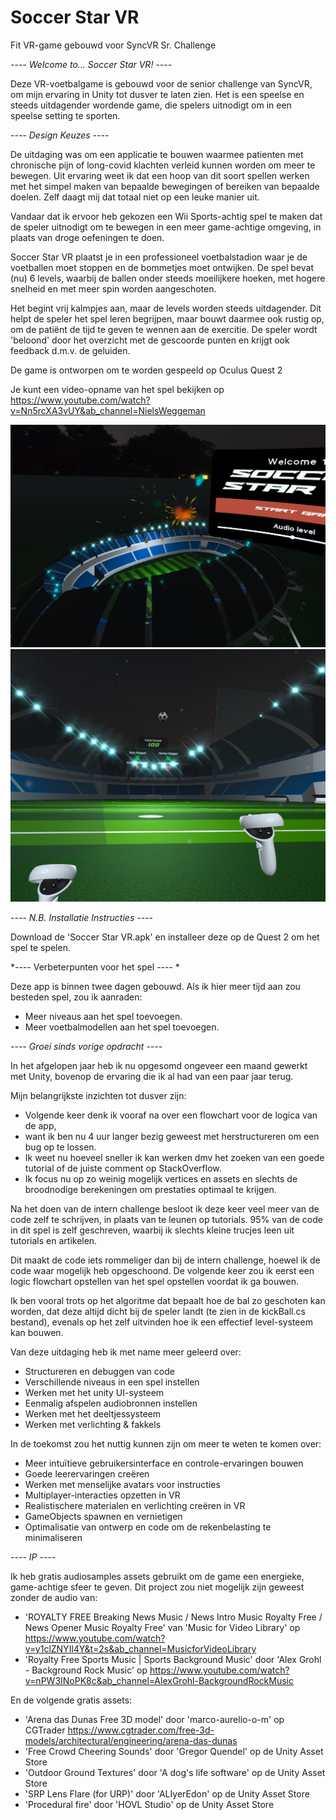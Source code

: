 # Soccer Star VR

Fit VR-game gebouwd voor SyncVR Sr. Challenge

*---- Welcome to... Soccer Star VR! ----*

Deze VR-voetbalgame is gebouwd voor de senior challenge van SyncVR, om mijn ervaring 
in Unity tot dusver te laten zien. Het is een speelse en steeds uitdagender wordende game,
die spelers uitnodigt om in een speelse setting te sporten.

*---- Design Keuzes ----*

De uitdaging was om een applicatie te bouwen waarmee patienten met chronische pijn 
of long-covid klachten verleid kunnen worden om meer te bewegen. Uit ervaring weet ik dat
een hoop van dit soort spellen werken met het simpel maken van bepaalde bewegingen of bereiken
van bepaalde doelen. Zelf daagt mij dat totaal niet op een leuke manier uit.

Vandaar dat ik ervoor heb gekozen een Wii Sports-achtig spel te maken dat de speler uitnodigt
om te bewegen in een meer game-achtige omgeving, in plaats van droge oefeningen te doen.

Soccer Star VR plaatst je in een professioneel voetbalstadion waar je de voetballen moet stoppen
en de bommetjes moet ontwijken. De spel bevat (nu) 6 levels, waarbij de ballen onder steeds 
moeilijkere hoeken, met hogere snelheid en met meer spin worden aangeschoten.

Het begint vrij kalmpjes aan, maar de levels worden steeds uitdagender. Dit helpt de speler
het spel leren begrijpen, maar bouwt daarmee ook rustig op, om de patiënt de tijd te geven
te wennen aan de exercitie. De speler wordt 'beloond' door het overzicht met de gescoorde punten
en krijgt ook feedback d.m.v. de geluiden.

De game is ontworpen om te worden gespeeld op Oculus Quest 2

Je kunt een video-opname van het spel bekijken op https://www.youtube.com/watch?v=Nn5rcXA3vUY&ab_channel=NielsWeggeman

![alt text](https://github.com/NielsWeggeman/Soccer-Star-VR/blob/master/Soccer%20Star%20VR%20Main%20menu%20view.jpg)
![alt text](https://github.com/NielsWeggeman/Soccer-Star-VR/blob/master/Soccer%20Star%20VR%20Game%20view.jpg)

*---- N.B. Installatie Instructies ----*

Download de 'Soccer Star VR.apk' en installeer deze op de Quest 2 om het spel te spelen.

*---- Verbeterpunten voor het spel ---- *

Deze app is binnen twee dagen gebouwd. Als ik hier meer tijd aan zou besteden
spel, zou ik aanraden:

- Meer niveaus aan het spel toevoegen.
- Meer voetbalmodellen aan het spel toevoegen.


*---- Groei sinds vorige opdracht ----*

In het afgelopen jaar heb ik nu opgesomd ongeveer een maand gewerkt met Unity,
bovenop de ervaring die ik al had van een paar jaar terug.

Mijn belangrijkste inzichten tot dusver zijn:

- Volgende keer denk ik vooraf na over een flowchart voor de logica van de app, 
- want ik ben nu 4 uur langer bezig geweest met herstructureren om een bug op te lossen.
- Ik weet nu hoeveel sneller ik kan werken dmv het zoeken van een goede tutorial of de 
  juiste comment op StackOverflow.
- Ik focus nu op zo weinig mogelijk vertices en assets en slechts de broodnodige 
  berekeningen om prestaties optimaal te krijgen.

Na het doen van de intern challenge besloot ik deze keer veel meer van de code zelf 
te schrijven, in plaats van te leunen op tutorials. 95% van de code in dit spel is 
zelf geschreven, waarbij ik slechts kleine trucjes leen uit tutorials en artikelen.

Dit maakt de code iets rommeliger dan bij de intern challenge, hoewel ik de code waar
mogelijk heb opgeschoond. De volgende keer zou ik eerst een logic flowchart opstellen 
van het spel opstellen voordat ik ga bouwen.

Ik ben vooral trots op het algoritme dat bepaalt hoe de bal zo geschoten kan worden, 
dat deze altijd dicht bij de speler landt (te zien in de kickBall.cs bestand), 
evenals op het zelf uitvinden hoe ik een effectief level-systeem kan bouwen.

Van deze uitdaging heb ik met name meer geleerd over:
- Structureren en debuggen van code
- Verschillende niveaus in een spel instellen
- Werken met het unity UI-systeem
- Eenmalig afspelen audiobronnen instellen
- Werken met het deeltjessysteem
- Werken met verlichting & fakkels

In de toekomst zou het nuttig kunnen zijn om meer te weten te komen over:
- Meer intuïtieve gebruikersinterface en controle-ervaringen bouwen
- Goede leerervaringen creëren
- Werken met menselijke avatars voor instructies
- Multiplayer-interacties opzetten in VR
- Realistischere materialen en verlichting creëren in VR
- GameObjects spawnen en vernietigen
- Optimalisatie van ontwerp en code om de rekenbelasting te minimaliseren

*---- IP ----*

Ik heb gratis audiosamples assets gebruikt om de game een energieke, game-achtige sfeer te geven.
Dit project zou niet mogelijk zijn geweest zonder de audio van:
- 'ROYALTY FREE Breaking News Music / News Intro Music Royalty Free / News Opener Music Royalty Free' van 'Music for Video Library'
  op https://www.youtube.com/watch?v=y1clZNYIl4Y&t=2s&ab_channel=MusicforVideoLibrary
- 'Royalty Free Sports Music | Sports Background Music' door 'Alex Grohl - Background Rock Music'
  op https://www.youtube.com/watch?v=nPW3INoPK8c&ab_channel=AlexGrohl-BackgroundRockMusic

En de volgende gratis assets:
- 'Arena das Dunas Free 3D model' door 'marco-aurelio-o-m' op CGTrader https://www.cgtrader.com/free-3d-models/architectural/engineering/arena-das-dunas
- 'Free Crowd Cheering Sounds' door 'Gregor Quendel' op de Unity Asset Store
- 'Outdoor Ground Textures' door 'A dog's life software' op de Unity Asset Store
- 'SRP Lens Flare (for URP)' door 'ALIyerEdon' op de Unity Asset Store
- 'Procedural fire' door 'HOVL Studio' op de Unity Asset Store
